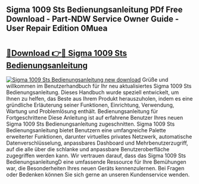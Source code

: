 ## Sigma 1009 Sts Bedienungsanleitung PDf Free Download - Part-NDW Service Owner Guide - User Repair Edition 0Muea

# <h2><a href="http://df07dqe.blite.top/?on=Sigma+1009+Sts+Bedienungsanleitung">🔗Download 👉🔴 Sigma 1009 Sts Bedienungsanleitung</a></h2>

[![Sigma 1009 Sts Bedienungsanleitung new download](https://i.imgur.com/lujVjoI.png)](http://df07dqe.blite.top/?on=Sigma+1009+Sts+Bedienungsanleitung)
Grüße und willkommen im Benutzerhandbuch für Ihr neu aktualisiertes Sigma 1009 Sts Bedienungsanleitung. Dieses Handbuch wurde speziell entwickelt, um Ihnen zu helfen, das Beste aus Ihrem Produkt herauszuholen, indem es eine gründliche Erläuterung seiner Funktionen, Einrichtung, Verwendung, Wartung und Problemlösung enthält. Bedienungsanleitung für Fortgeschrittene Diese Anleitung ist auf erfahrene Benutzer Ihres neuen Sigma 1009 Sts Bedienungsanleitung zugeschnitten. Sigma 1009 Sts Bedienungsanleitung bietet Benutzern eine umfangreiche Palette erweiterter Funktionen, darunter virtuelles privates Netzwerk, automatische Datenverschlüsselung, anpassbares Dashboard und Mehrbenutzerzugriff, auf die alle über die schlanke und anpassbare Benutzeroberfläche zugegriffen werden kann. Wir vertrauen darauf, dass das Sigma 1009 Sts BedienungsanleitungD eine umfassende Ressource für Ihre Bemühungen war, die Besonderheiten Ihres neuen Geräts kennenzulernen. Bei Fragen oder Bedenken können Sie sich gerne an unseren Kundenservice wenden.
